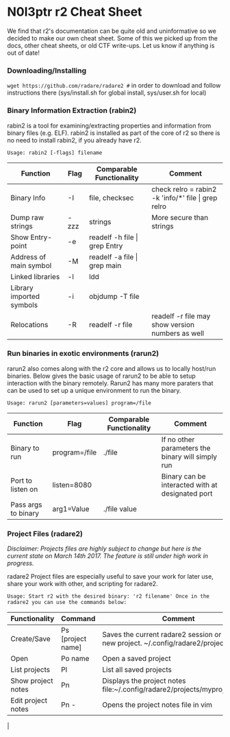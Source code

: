 # N0l3ptr r2 Cheat Sheet

We find that r2's documentation can be quite old and uninformative so we decided to make our own cheat sheet. Some of this we picked up from the docs, other cheat sheets, or old CTF write-ups. Let us know if anything is out of date!

### Downloading/Installing

`wget https://github.com/radare/radare2 #` in order to download and follow instructions there (sys/install.sh for global install, sys/user.sh for local)

### Binary Information Extraction (rabin2)

rabin2 is a tool for examining/extracting properties and information from binary files (e.g. ELF). rabin2 is installed as part of the core of r2 so there is no need to install rabin2, if you already have r2. 

`Usage: rabin2 [-flags] filename`

|Function                |Flag|Comparable Functionality     |Comment|
|------------------------|----|-----------------------------|-------|
|Binary Info             |-I  |file, checksec               |check relro = rabin2 -k 'info/*' file \| grep relro       |
|Dump raw strings        |-zzz|strings                      |More secure than strings|
|Show Entry-point        |-e  |readelf -h file \| grep Entry|       | 
|Address of main symbol  |-M  |readelf -a file \| grep main |       |
|Linked libraries        |-l  |ldd                          |       |
|Library imported symbols|-i  |objdump -T file              |       |
|Relocations             |-R  |readelf -r file              |readelf -r file may show version numbers as well       |


### Run binaries in exotic environments (rarun2)

rarun2 also comes along with the r2 core and allows us to locally host/run binaries. Below gives the basic usage of rarun2 to be able to setup interaction with the binary remotely. Rarun2 has many more paraters that can be used to set up a unique environment to run the binary.

`Usage: rarun2 [parameters=values] program=/file`

|Function                |Flag|Comparable Functionality     |Comment|
|------------------------|----|-----------------------------|-------|
|Binary to run           |program=/file| ./file | If no other parameters the binary will simply run|
|Port to listen on | listen=8080 | | Binary can be interacted with at designated port|  
|Pass args to binary| arg1=Value | ./file value |

### Project Files (radare2)

_Disclaimer: Projects files are highly subject to change but here is the current state on March 14th 2017. The feature is still under high work in progress._

radare2 Project files are especially useful to save your work for later use, share your work with other, and scripting for radare2. 

`Usage: Start r2 with the desired binary: 'r2 filename' Once in the radare2 you can use the commands below: `

|Functionality|Command  |Comment|
|-------------|---------|-------|
|Create/Save  |Ps [project name]|Saves the current radare2 session or creates a new project. ~/.config/radare2/projects/|
|Open         |Po name  |Open a saved project|
|List projects|Pl       |List all saved projects| 
|Show project notes|Pn | Displays the project notes file:~/.config/radare2/projects/myproj/notes.txt| 
|Edit project notes|Pn -|Opens the project notes file in vim| 
|


